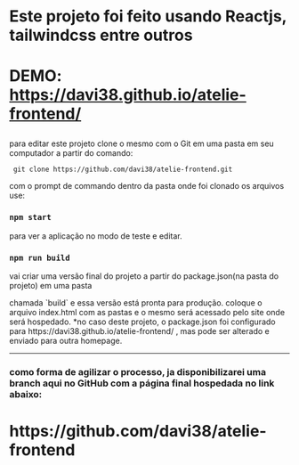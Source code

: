 # Este projeto foi feito usando Reactjs, tailwindcss entre outros 
# <p> DEMO: https://davi38.github.io/atelie-frontend/</p>
 para editar este projeto clone o mesmo com o Git em uma pasta em seu computador a partir do comando:
 <p><code> git clone https://github.com/davi38/atelie-frontend.git</code></p>

com o prompt de commando dentro da pasta onde foi clonado os arquivos use:
### `npm start`
para ver a aplicação no modo de teste e editar.

### `npm run build`
vai criar uma versão final do projeto a partir do package.json(na pasta do projeto) em uma pasta
<p> chamada `build` e essa versão está pronta para produção.
coloque o arquivo index.html com as pastas e o mesmo será acessado pelo site onde será hospedado.
*no caso deste projeto, o package.json foi configurado para https://davi38.github.io/atelie-frontend/ , mas pode ser alterado
e enviado para outra homepage.

<hr />

<h3> como forma de agilizar o processo, ja disponibilizarei uma branch aqui no GitHub com a página final hospedada no link abaixo:</h3>
<h1>https://github.com/davi38/atelie-frontend</h1>
